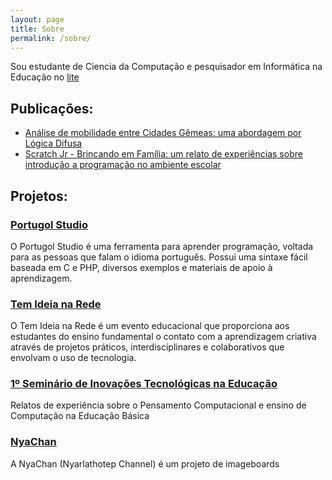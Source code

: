 ```yaml
---
layout: page
title: Sobre
permalink: /sobre/
---
```

<link rel="stylesheet" href="/css/styles.css">

Sou estudante de Ciencia da Computação e pesquisador em Informática na Educação no [lite](http://lite.acad.univali.br/pt/)

## Publicações:

* [Análise de mobilidade entre Cidades Gêmeas: uma abordagem por Lógica Difusa](https://siaiap32.univali.br/seer/index.php/acotb/article/view/10626)
* [Scratch Jr - Brincando em Família: um relato de experiências sobre introdução a programação no ambiente escolar](http://www.br-ie.org/pub/index.php/wie/article/view/7261)

## Projetos:

### [Portugol Studio](http://lite.acad.univali.br/portugol/)
O Portugol Studio é uma ferramenta para aprender programação, voltada para as pessoas que falam o idioma português. Possui uma sintaxe fácil baseada em C e PHP, diversos exemplos e materiais de apoio à aprendizagem.

### [Tem Ideia na Rede](https://temideianarede.com.br/docs/index.html)
O Tem Ideia na Rede é um evento educacional que proporciona aos estudantes do ensino fundamental o contato com a aprendizagem criativa através de projetos práticos, interdisciplinares e colaborativos que envolvam o uso de tecnologia.

### [1º Seminário de Inovações Tecnológicas na Educação](https://temideianarede.com.br/docs/index.html)
Relatos de experiência sobre o Pensamento Computacional e ensino de Computação na Educação Básica

### [NyaChan](http://nyachan-server.herokuapp.com/)
A NyaChan (Nyarlathotep Channel) é um projeto de imageboards

